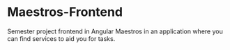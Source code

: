 # Maestros-Frontend
Semester project frontend in Angular
Maestros in an application where you can find services to aid you for tasks.
